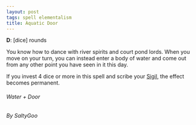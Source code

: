 ```yaml
---
layout: post
tags: spell elementalism
title: Aquatic Door
---
```


**D**: [dice] rounds

You know how to dance with river spirits and court pond lords. When you move on your turn, you can instead enter a body of water and come out from any other point you have seen in it this day.

If you invest 4 dice or more in this spell and scribe your [Sigil](https://saltygoo.github.io/spells/#lexicon), the effect becomes permanent.

###### Water + Door
###### By SaltyGoo

